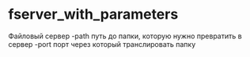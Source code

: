 # fserver_with_parameters
Файловый сервер
-path путь до папки, которую нужно превратить в сервер
-port порт через который транслировать папку
